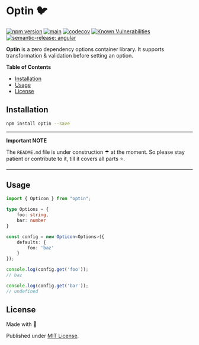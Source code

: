 # Optin 🐦

[![npm version](https://badge.fury.io/js/optin.svg)](https://badge.fury.io/js/optin)
[![main](https://github.com/tada5hi/optin/actions/workflows/main.yml/badge.svg)](https://github.com/tada5hi/optin/actions/workflows/main.yml)
[![codecov](https://codecov.io/gh/tada5hi/optin/branch/master/graph/badge.svg?token=0VL41WO0CG)](https://codecov.io/gh/tada5hi/optin)
[![Known Vulnerabilities](https://snyk.io/test/github/Tada5hi/optin/badge.svg?targetFile=package.json)](https://snyk.io/test/github/Tada5hi/optin?targetFile=package.json)
[![semantic-release: angular](https://img.shields.io/badge/semantic--release-angular-e10079?logo=semantic-release)](https://github.com/semantic-release/semantic-release)

**Optin** is a zero dependency options container library.
It supports transformation & validation before setting an option.

**Table of Contents**

- [Installation](#installation)
- [Usage](#usage)
- [License](#license)

## Installation

```bash
npm install optin --save
```

---
**Important NOTE**

The `README.md` file is under construction ☂ at the moment.
So please stay patient or contribute to it, till it covers all parts ⭐.

---

## Usage

```typescript
import { Opticon } from "optin";

type Options = {
    foo: string,
    bar: number
}

const config = new Opticon<Options>({
    defaults: {
        foo: 'baz'
    }
});

console.log(config.get('foo'));
// baz

console.log(config.get('bar'));
// undefined
```

## License

Made with 💚

Published under [MIT License](./LICENSE).
